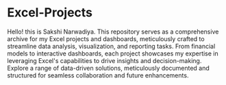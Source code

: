 # Excel-Projects
Hello! this is Sakshi Narwadiya.
 This repository serves as a comprehensive archive for my Excel projects and dashboards, meticulously crafted to streamline data analysis, visualization, and reporting tasks. From financial models to interactive dashboards, each project showcases my expertise in leveraging Excel's capabilities to drive insights and decision-making. Explore a range of data-driven solutions, meticulously documented and structured for seamless collaboration and future enhancements.

